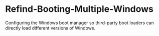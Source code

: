 # Refind-Booting-Multiple-Windows
Configuring the Windows boot manager so third-party boot loaders can directly load different versions of Windows.
